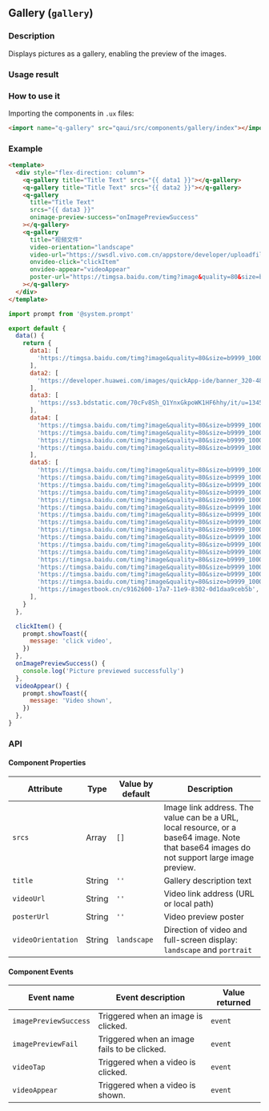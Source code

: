 ## Gallery (`gallery`)

### Description

Displays pictures as a gallery, enabling the preview of the images.

### Usage result

<!-- div style="text-align: center;margin: 40px;"><img src="./assets/gallery.gif" alt="barcode" style="width:300px" /></div -->

<preview url="https://quick-app-ui.glitch.me/preview/pages/gallery/"/>

### How to use it

Importing the components in `.ux` files:

```html
<import name="q-gallery" src="qaui/src/components/gallery/index"></import>
```

### Example

```html
<template>
  <div style="flex-direction: column">
    <q-gallery title="Title Text" srcs="{{ data1 }}"></q-gallery>
    <q-gallery title="Title Text" srcs="{{ data2 }}"></q-gallery>
    <q-gallery
      title="Title Text"
      srcs="{{ data3 }}"
      onimage-preview-success="onImagePreviewSuccess"
    ></q-gallery>
    <q-gallery
      title="视频文件"
      video-orientation="landscape"
      video-url="https://swsdl.vivo.com.cn/appstore/developer/uploadfile/20180323/20180323183010837.mp4"
      onvideo-click="clickItem"
      onvideo-appear="videoAppear"
      poster-url="https://timgsa.baidu.com/timg?image&quality=80&size=b9999_10000&sec=1603277817178&di=93757526f827b5ee7bdbcc033a29487b&imgtype=0&src=http%3A%2F%2Fwww.huaxia.com%2Fxw%2Fshgj%2Fimages%2F2018%2F06%2F12%2F2009996.png"
    ></q-gallery>
  </div>
</template>
```

```js
import prompt from '@system.prompt'

export default {
  data() {
    return {
      data1: [
        'https://timgsa.baidu.com/timg?image&quality=80&size=b9999_10000&sec=1603277817178&di=93757526f827b5ee7bdbcc033a29487b&imgtype=0&src=http%3A%2F%2Fwww.huaxia.com%2Fxw%2Fshgj%2Fimages%2F2018%2F06%2F12%2F2009996.png',
      ],
      data2: [
        'https://developer.huawei.com/images/quickApp-ide/banner_320-484.png',
      ],
      data3: [
        'https://ss3.bdstatic.com/70cFv8Sh_Q1YnxGkpoWK1HF6hhy/it/u=134518335,1751359104&fm=26&gp=0.jpg',
      ],
      data4: [
        'https://timgsa.baidu.com/timg?image&quality=80&size=b9999_10000&sec=1603277817178&di=93757526f827b5ee7bdbcc033a29487b&imgtype=0&src=http%3A%2F%2Fwww.huaxia.com%2Fxw%2Fshgj%2Fimages%2F2018%2F06%2F12%2F2009996.png',
        'https://timgsa.baidu.com/timg?image&quality=80&size=b9999_10000&sec=1603277817178&di=93757526f827b5ee7bdbcc033a29487b&imgtype=0&src=http%3A%2F%2Fwww.huaxia.com%2Fxw%2Fshgj%2Fimages%2F2018%2F06%2F12%2F2009996.png',
        'https://timgsa.baidu.com/timg?image&quality=80&size=b9999_10000&sec=1603277817178&di=93757526f827b5ee7bdbcc033a29487b&imgtype=0&src=http%3A%2F%2Fwww.huaxia.com%2Fxw%2Fshgj%2Fimages%2F2018%2F06%2F12%2F2009996.png',
        'https://timgsa.baidu.com/timg?image&quality=80&size=b9999_10000&sec=1603277817178&di=93757526f827b5ee7bdbcc033a29487b&imgtype=0&src=http%3A%2F%2Fwww.huaxia.com%2Fxw%2Fshgj%2Fimages%2F2018%2F06%2F12%2F2009996.png',
      ],
      data5: [
        'https://timgsa.baidu.com/timg?image&quality=80&size=b9999_10000&sec=1603277817178&di=93757526f827b5ee7bdbcc033a29487b&imgtype=0&src=http%3A%2F%2Fwww.huaxia.com%2Fxw%2Fshgj%2Fimages%2F2018%2F06%2F12%2F2009996.png',
        'https://timgsa.baidu.com/timg?image&quality=80&size=b9999_10000&sec=1603277817178&di=93757526f827b5ee7bdbcc033a29487b&imgtype=0&src=http%3A%2F%2Fwww.huaxia.com%2Fxw%2Fshgj%2Fimages%2F2018%2F06%2F12%2F2009996.png',
        'https://timgsa.baidu.com/timg?image&quality=80&size=b9999_10000&sec=1603277817178&di=93757526f827b5ee7bdbcc033a29487b&imgtype=0&src=http%3A%2F%2Fwww.huaxia.com%2Fxw%2Fshgj%2Fimages%2F2018%2F06%2F12%2F2009996.png',
        'https://timgsa.baidu.com/timg?image&quality=80&size=b9999_10000&sec=1603277817178&di=93757526f827b5ee7bdbcc033a29487b&imgtype=0&src=http%3A%2F%2Fwww.huaxia.com%2Fxw%2Fshgj%2Fimages%2F2018%2F06%2F12%2F2009996.png',
        'https://timgsa.baidu.com/timg?image&quality=80&size=b9999_10000&sec=1603277817178&di=93757526f827b5ee7bdbcc033a29487b&imgtype=0&src=http%3A%2F%2Fwww.huaxia.com%2Fxw%2Fshgj%2Fimages%2F2018%2F06%2F12%2F2009996.png',
        'https://timgsa.baidu.com/timg?image&quality=80&size=b9999_10000&sec=1603277817178&di=93757526f827b5ee7bdbcc033a29487b&imgtype=0&src=http%3A%2F%2Fwww.huaxia.com%2Fxw%2Fshgj%2Fimages%2F2018%2F06%2F12%2F2009996.png',
        'https://timgsa.baidu.com/timg?image&quality=80&size=b9999_10000&sec=1603277817178&di=93757526f827b5ee7bdbcc033a29487b&imgtype=0&src=http%3A%2F%2Fwww.huaxia.com%2Fxw%2Fshgj%2Fimages%2F2018%2F06%2F12%2F2009996.png',
        'https://timgsa.baidu.com/timg?image&quality=80&size=b9999_10000&sec=1603277817178&di=93757526f827b5ee7bdbcc033a29487b&imgtype=0&src=http%3A%2F%2Fwww.huaxia.com%2Fxw%2Fshgj%2Fimages%2F2018%2F06%2F12%2F2009996.png',
        'https://timgsa.baidu.com/timg?image&quality=80&size=b9999_10000&sec=1603277817178&di=93757526f827b5ee7bdbcc033a29487b&imgtype=0&src=http%3A%2F%2Fwww.huaxia.com%2Fxw%2Fshgj%2Fimages%2F2018%2F06%2F12%2F2009996.png',
        'https://timgsa.baidu.com/timg?image&quality=80&size=b9999_10000&sec=1603277817178&di=93757526f827b5ee7bdbcc033a29487b&imgtype=0&src=http%3A%2F%2Fwww.huaxia.com%2Fxw%2Fshgj%2Fimages%2F2018%2F06%2F12%2F2009996.png',
        'https://timgsa.baidu.com/timg?image&quality=80&size=b9999_10000&sec=1603277817178&di=93757526f827b5ee7bdbcc033a29487b&imgtype=0&src=http%3A%2F%2Fwww.huaxia.com%2Fxw%2Fshgj%2Fimages%2F2018%2F06%2F12%2F2009996.png',
        'https://timgsa.baidu.com/timg?image&quality=80&size=b9999_10000&sec=1603277817178&di=93757526f827b5ee7bdbcc033a29487b&imgtype=0&src=http%3A%2F%2Fwww.huaxia.com%2Fxw%2Fshgj%2Fimages%2F2018%2F06%2F12%2F2009996.png',
        'https://timgsa.baidu.com/timg?image&quality=80&size=b9999_10000&sec=1603277817178&di=93757526f827b5ee7bdbcc033a29487b&imgtype=0&src=http%3A%2F%2Fwww.huaxia.com%2Fxw%2Fshgj%2Fimages%2F2018%2F06%2F12%2F2009996.png',
        'https://timgsa.baidu.com/timg?image&quality=80&size=b9999_10000&sec=1603277817178&di=93757526f827b5ee7bdbcc033a29487b&imgtype=0&src=http%3A%2F%2Fwww.huaxia.com%2Fxw%2Fshgj%2Fimages%2F2018%2F06%2F12%2F2009996.png',
        'https://timgsa.baidu.com/timg?image&quality=80&size=b9999_10000&sec=1603277817178&di=93757526f827b5ee7bdbcc033a29487b&imgtype=0&src=http%3A%2F%2Fwww.huaxia.com%2Fxw%2Fshgj%2Fimages%2F2018%2F06%2F12%2F2009996.png',
        'https://timgsa.baidu.com/timg?image&quality=80&size=b9999_10000&sec=1603277817178&di=93757526f827b5ee7bdbcc033a29487b&imgtype=0&src=http%3A%2F%2Fwww.huaxia.com%2Fxw%2Fshgj%2Fimages%2F2018%2F06%2F12%2F2009996.png',
        'https://imagestbook.cn/c9162600-17a7-11e9-8302-0d1daa9ceb5b',
      ],
    }
  },

  clickItem() {
    prompt.showToast({
      message: 'click video',
    })
  },
  onImagePreviewSuccess() {
    console.log('Picture previewed successfully')
  },
  videoAppear() {
    prompt.showToast({
      message: 'Video shown',
    })
  },
}
```

### API

#### Component Properties

| Attribute          | Type   | Value by default | Description                                                                                                                                |
| ------------------ | ------ | ---------------- | ------------------------------------------------------------------------------------------------------------------------------------------ |
| `srcs`             | Array  | `[]`             | Image link address. The value can be a URL, local resource, or a base64 image. Note that base64 images do not support large image preview. |
| `title`            | String | `''`             | Gallery description text                                                                                                                   |
| `videoUrl`         | String | `''`             | Video link address (URL or local path)                                                                                                     |
| `posterUrl`        | String | `''`             | Video preview poster                                                                                                                       |
| `videoOrientation` | String | `landscape`      | Direction of video and full-screen display: `landscape` and `portrait`                                                                     |

#### Component Events

| Event name            | Event description                            | Value returned |
| --------------------- | -------------------------------------------- | -------------- |
| `imagePreviewSuccess` | Triggered when an image is clicked.          | `event`        |
| `imagePreviewFail`    | Triggered when an image fails to be clicked. | `event`        |
| `videoTap`            | Triggered when a video is clicked.           | `event`        |
| `videoAppear`         | Triggered when a video is shown.             | `event`        |
